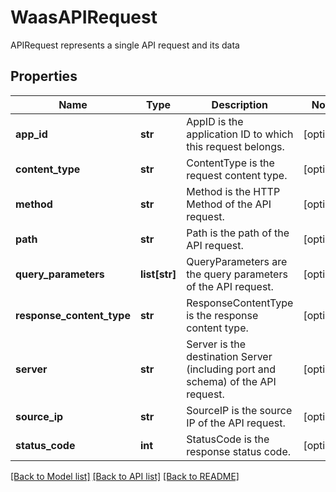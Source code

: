 # WaasAPIRequest

APIRequest represents a single API request and its data

## Properties
Name | Type | Description | Notes
------------ | ------------- | ------------- | -------------
**app_id** | **str** | AppID is the application ID to which this request belongs.  | [optional] 
**content_type** | **str** | ContentType is the request content type.  | [optional] 
**method** | **str** | Method is the HTTP Method of the API request.  | [optional] 
**path** | **str** | Path is the path of the API request.  | [optional] 
**query_parameters** | **list[str]** | QueryParameters are the query parameters of the API request.  | [optional] 
**response_content_type** | **str** | ResponseContentType is the response content type.  | [optional] 
**server** | **str** | Server is the destination Server (including port and schema) of the API request.  | [optional] 
**source_ip** | **str** | SourceIP is the source IP of the API request.  | [optional] 
**status_code** | **int** | StatusCode is the response status code.  | [optional] 

[[Back to Model list]](../README.md#documentation-for-models) [[Back to API list]](../README.md#documentation-for-api-endpoints) [[Back to README]](../README.md)


